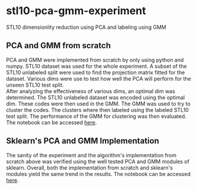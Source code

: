 # stl10-pca-gmm-experiment

STL10 dimensionlity reduction using PCA and labeling using GMM

## PCA and GMM from scratch

PCA and GMM were implemented from scratch by only using python and numpy. STL10 dataset was used for the whole experiment. A subset of the STL10 unlabeled split were used to find the projection matrix fitted for the dataset. Various dims were use to test how well the PCA will perform for the unseen STL10 test split.  
After analyzing the effectiveness of various dims, an optimal dim was determined. The STL10 unlabeled dataset was encoded using the optimal dim. These codes were then used in the GMM. The GMM was used to try to cluster the codes. The clusters where then labeled using the labeled STL10 test split. The performance of the GMM for clustering was then evaluated. The notebook can be accessed [here](/stl10_pca_gmm_experiment.ipynb).

## Sklearn's PCA and GMM Implementation

The sanity of the experiment and the algorithm's implementation from scratch above was verified using the well tested PCA and GMM modules of sklearn. Overall, both the implementation from scratch and sklearn's modules yield the same trend in the results. The notebook can be accessed [here](/pca_gmm_modules.ipynb).
